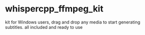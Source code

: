 # whispercpp_ffmpeg_kit
kit for Windows users, drag and drop any media to start generating subtitles. all included and ready to use
